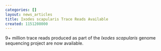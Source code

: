 ```yaml
---
categories: []
layout: news_articles
title: Ixodes scapularis Trace Reads Available
created: 1151208000
---
```

9+ million trace reads produced as part of the <i>Ixodes scapularis</i> genome sequencing project are now available.
